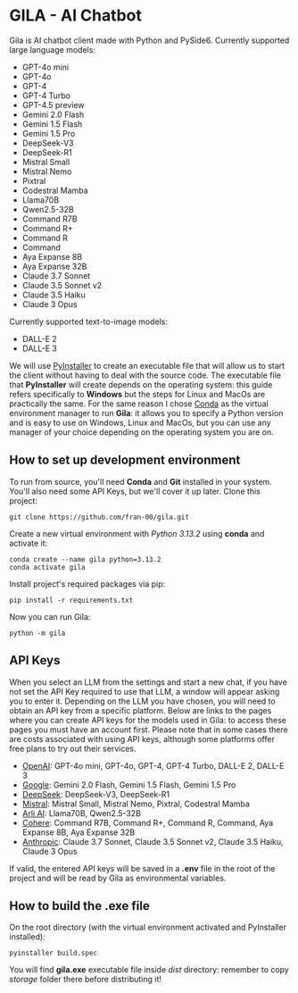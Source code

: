# GILA - AI Chatbot

Gila is AI chatbot client made with Python and PySide6.
Currently supported large language models:

- GPT-4o mini
- GPT-4o
- GPT-4
- GPT-4 Turbo
- GPT-4.5 preview
- Gemini 2.0 Flash
- Gemini 1.5 Flash
- Gemini 1.5 Pro
- DeepSeek-V3
- DeepSeek-R1
- Mistral Small
- Mistral Nemo
- Pixtral
- Codestral Mamba
- Llama70B
- Qwen2.5-32B
- Command R7B
- Command R+
- Command R
- Command
- Aya Expanse 8B
- Aya Expanse 32B
- Claude 3.7 Sonnet
- Claude 3.5 Sonnet v2
- Claude 3.5 Haiku
- Claude 3 Opus

Currently supported text-to-image models:

- DALL-E 2
- DALL-E 3

We will use [PyInstaller](https://pyinstaller.org/en/stable/operating-mode.html) to create an executable file that will allow us to start the client without having to deal with the source code. The executable file that **PyInstaller** will create depends on the operating system: this guide refers specifically to **Windows** but the steps for Linux and MacOs are practically the same. For the same reason I chose [Conda](https://docs.conda.io/projects/conda/en/latest/user-guide/getting-started.html) as the virtual environment manager to run **Gila**: it allows you to specify a Python version and is easy to use on Windows, Linux and MacOs, but you can use any manager of your choice depending on the operating system you are on.

## How to set up development environment

To run from source, you'll need **Conda** and **Git** installed in your system. You'll also need some API Keys, but we'll cover it up later. Clone this project:

```shell
git clone https://github.com/fran-00/gila.git
```

Create a new virtual environment with *Python 3.13.2* using **conda** and activate it:

```shell
conda create --name gila python=3.13.2
conda activate gila
```

Install project's required packages via pip:

```shell
pip install -r requirements.txt
```

Now you can run Gila:

```shell
python -m gila
```

## API Keys

When you select an LLM from the settings and start a new chat, if you have not set the API Key required to use that LLM, a window will appear asking you to enter it. Depending on the LLM you have chosen, you will need to obtain an API key from a specific platform. Below are links to the pages where you can create API keys for the models used in Gila: to access these pages you must have an account first. Please note that in some cases there are costs associated with using API keys, although some platforms offer free plans to try out their services.

- [OpenAI](https://platform.openai.com/settings/organization/general): GPT-4o mini, GPT-4o, GPT-4, GPT-4 Turbo, DALL-E 2, DALL-E 3
- [Google](https://aistudio.google.com/app/apikey): Gemini 2.0 Flash, Gemini 1.5 Flash, Gemini 1.5 Pro
- [DeepSeek](https://platform.deepseek.com/api_keys): DeepSeek-V3, DeepSeek-R1
- [Mistral](https://console.mistral.ai/api-keys): Mistral Small, Mistral Nemo, Pixtral, Codestral Mamba
- [Arli AI](https://www.arliai.com/account): Llama70B, Qwen2.5-32B
- [Cohere](https://dashboard.cohere.com/api-keys): Command R7B, Command R+, Command R, Command, Aya Expanse 8B, Aya Expanse 32B
- [Anthropic](https://console.anthropic.com/settings/keys): Claude 3.7 Sonnet, Claude 3.5 Sonnet v2, Claude 3.5 Haiku, Claude 3 Opus

If valid, the entered API keys will be saved in a **.env** file in the root of the project and will be read by Gila as environmental variables.

## How to build the .exe file

On the root directory (with the virtual environment activated and PyInstaller installed):

```shell
pyinstaller build.spec
```

You will find **gila.exe** executable file inside *dist* directory: remember to copy *storage* folder there before distributing it!
